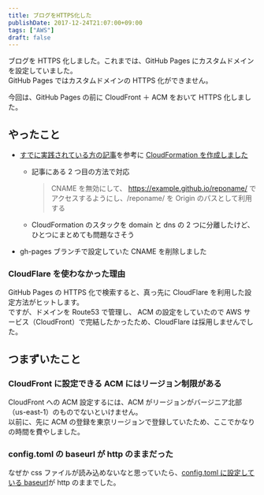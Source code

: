 ```yaml
---
title: ブログをHTTPS化した
publishDate: 2017-12-24T21:07:00+09:00
tags: ["AWS"]
draft: false
---
```


ブログを HTTPS 化しました。これまでは、GitHub Pages にカスタムドメインを設定していました。  
GitHub Pages ではカスタムドメインの HTTPS 化ができません。

今回は、GitHub Pages の前に CloudFront ＋ ACM をおいて HTTPS 化しました。

## やったこと

- [すでに実践されている方の記事](https://qiita.com/iogi/items/82618c1d56abba6b9337)を参考に [CloudFormation を作成しました](https://github.com/70-10/blog/tree/master/cfn)

  - 記事にある 2 つ目の方法で対応

    > CNAME を無効にして、 https://example.github.io/reponame/ でアクセスするようにし、/reponame/ を Origin のパスとして利用する

  * CloudFormation のスタックを domain と dns の 2 つに分離したけど、ひとつにまとめても問題なさそう

- gh-pages ブランチで設定していた CNAME を削除しました

### CloudFlare を使わなかった理由

GitHub Pages の HTTPS 化で検索すると、真っ先に CloudFlare を利用した設定方法がヒットします。  
ですが、ドメインを Route53 で管理し、 ACM の設定をしていたので AWS サービス（CloudFront）で完結したかったため、CloudFlare は採用しませんでした。

## つまずいたこと

### CloudFront に設定できる ACM にはリージョン制限がある

CloudFront への ACM 設定するには、ACM がリージョンがバージニア北部（us-east-1）のものでないといけません。  
以前に、先に ACM の登録を東京リージョンで登録していたため、ここでかなりの時間を費やしました。

### config.toml の baseurl が http のままだった

なぜか css ファイルが読み込めないなと思っていたら、[config.toml に設定している baseurl](https://github.com/70-10/blog/blob/master/config.toml#L3)が http のままでした。
